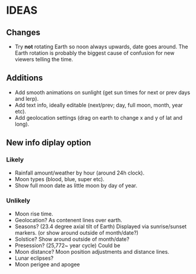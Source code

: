 # IDEAS

## Changes

- Try **not** rotating Earth so noon always upwards, date goes around. The Earth rotation is probably the biggest cause of confusion for new viewers telling the time.

## Additions

- Add smooth animations on sunlight (get sun times for next or prev days and lerp).
- Add text info, ideally editable (next/prev; day, full moon, month, year etc).
- Add geolocation settings (drag on earth to change x and y of lat and long).

## New info diplay option

### Likely

- Rainfall amount/weather by hour (around 24h clock).
- Moon types (blood, blue, super etc).
- Show full moon date as little moon by day of year.

### Unlikely

- Moon rise time.
- Geolocation? As contenent lines over earth.
- Seasons? (23.4 degree axial tilt of Earth) Displayed via sunrise/sunset markers. (or show around outside of month/date?)
- Solstice? Show around outside of month/date?
- Presession? (25,772~ year cycle) Could be 
- Moon distance? Moon position adjustments and distance lines.
- Lunar eclipses?
- Moon perigee and apogee